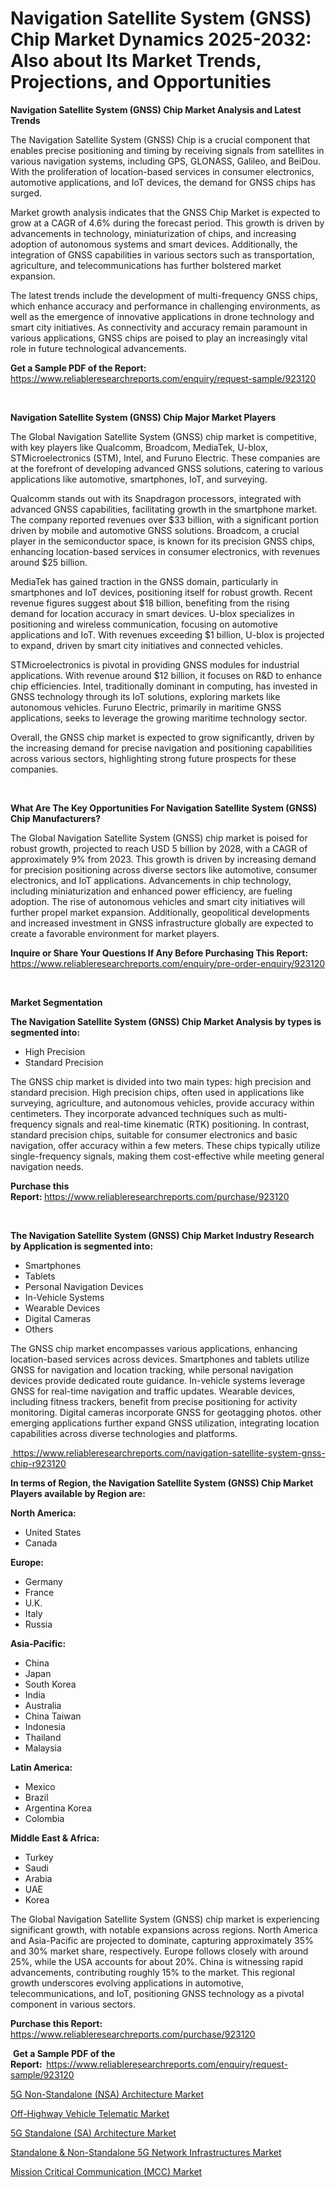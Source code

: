 <p><h1>Navigation Satellite System (GNSS) Chip Market Dynamics 2025-2032: Also about Its Market Trends, Projections, and Opportunities</h1></p><p><strong>Navigation Satellite System (GNSS) Chip Market Analysis and Latest Trends</strong></p>
<p><p>The Navigation Satellite System (GNSS) Chip is a crucial component that enables precise positioning and timing by receiving signals from satellites in various navigation systems, including GPS, GLONASS, Galileo, and BeiDou. With the proliferation of location-based services in consumer electronics, automotive applications, and IoT devices, the demand for GNSS chips has surged. </p><p>Market growth analysis indicates that the GNSS Chip Market is expected to grow at a CAGR of 4.6% during the forecast period. This growth is driven by advancements in technology, miniaturization of chips, and increasing adoption of autonomous systems and smart devices. Additionally, the integration of GNSS capabilities in various sectors such as transportation, agriculture, and telecommunications has further bolstered market expansion. </p><p>The latest trends include the development of multi-frequency GNSS chips, which enhance accuracy and performance in challenging environments, as well as the emergence of innovative applications in drone technology and smart city initiatives. As connectivity and accuracy remain paramount in various applications, GNSS chips are poised to play an increasingly vital role in future technological advancements.</p></p>
<p><strong>Get a Sample PDF of the Report:&nbsp;</strong> <a href="https://www.reliableresearchreports.com/enquiry/request-sample/923120?utm_campaign=117&utm_medium=2&utm_source=Github&utm_content=ia&utm_term=15022025&utm_id=navigation-satellite-system-gnss-chip">https://www.reliableresearchreports.com/enquiry/request-sample/923120</a></p>
<p>&nbsp;</p>
<p><strong>Navigation Satellite System (GNSS) Chip Major Market Players</strong></p>
<p><p>The Global Navigation Satellite System (GNSS) chip market is competitive, with key players like Qualcomm, Broadcom, MediaTek, U-blox, STMicroelectronics (STM), Intel, and Furuno Electric. These companies are at the forefront of developing advanced GNSS solutions, catering to various applications like automotive, smartphones, IoT, and surveying.</p><p>Qualcomm stands out with its Snapdragon processors, integrated with advanced GNSS capabilities, facilitating growth in the smartphone market. The company reported revenues over $33 billion, with a significant portion driven by mobile and automotive GNSS solutions. Broadcom, a crucial player in the semiconductor space, is known for its precision GNSS chips, enhancing location-based services in consumer electronics, with revenues around $25 billion.</p><p>MediaTek has gained traction in the GNSS domain, particularly in smartphones and IoT devices, positioning itself for robust growth. Recent revenue figures suggest about $18 billion, benefiting from the rising demand for location accuracy in smart devices. U-blox specializes in positioning and wireless communication, focusing on automotive applications and IoT. With revenues exceeding $1 billion, U-blox is projected to expand, driven by smart city initiatives and connected vehicles.</p><p>STMicroelectronics is pivotal in providing GNSS modules for industrial applications. With revenue around $12 billion, it focuses on R&D to enhance chip efficiencies. Intel, traditionally dominant in computing, has invested in GNSS technology through its IoT solutions, exploring markets like autonomous vehicles. Furuno Electric, primarily in maritime GNSS applications, seeks to leverage the growing maritime technology sector.</p><p>Overall, the GNSS chip market is expected to grow significantly, driven by the increasing demand for precise navigation and positioning capabilities across various sectors, highlighting strong future prospects for these companies.</p></p>
<p>&nbsp;</p>
<p><strong>What Are The Key Opportunities For Navigation Satellite System (GNSS) Chip Manufacturers?</strong></p>
<p><p>The Global Navigation Satellite System (GNSS) chip market is poised for robust growth, projected to reach USD 5 billion by 2028, with a CAGR of approximately 9% from 2023. This growth is driven by increasing demand for precision positioning across diverse sectors like automotive, consumer electronics, and IoT applications. Advancements in chip technology, including miniaturization and enhanced power efficiency, are fueling adoption. The rise of autonomous vehicles and smart city initiatives will further propel market expansion. Additionally, geopolitical developments and increased investment in GNSS infrastructure globally are expected to create a favorable environment for market players.</p></p>
<p><strong>Inquire or Share Your Questions If Any Before Purchasing This Report:</strong> <a href="https://www.reliableresearchreports.com/enquiry/pre-order-enquiry/923120?utm_campaign=117&utm_medium=2&utm_source=Github&utm_content=ia&utm_term=15022025&utm_id=navigation-satellite-system-gnss-chip">https://www.reliableresearchreports.com/enquiry/pre-order-enquiry/923120</a></p>
<p>&nbsp;</p>
<p><strong>Market Segmentation</strong></p>
<p><strong>The Navigation Satellite System (GNSS) Chip Market Analysis by types is segmented into:</strong></p>
<p><ul><li>High Precision</li><li>Standard Precision</li></ul></p>
<p><p>The GNSS chip market is divided into two main types: high precision and standard precision. High precision chips, often used in applications like surveying, agriculture, and autonomous vehicles, provide accuracy within centimeters. They incorporate advanced techniques such as multi-frequency signals and real-time kinematic (RTK) positioning. In contrast, standard precision chips, suitable for consumer electronics and basic navigation, offer accuracy within a few meters. These chips typically utilize single-frequency signals, making them cost-effective while meeting general navigation needs.</p></p>
<p><strong>Purchase this Report:&nbsp;</strong><a href="https://www.reliableresearchreports.com/purchase/923120?utm_campaign=117&utm_medium=2&utm_source=Github&utm_content=ia&utm_term=15022025&utm_id=navigation-satellite-system-gnss-chip">https://www.reliableresearchreports.com/purchase/923120</a></p>
<p>&nbsp;</p>
<p><strong>The Navigation Satellite System (GNSS) Chip Market Industry Research by Application is segmented into:</strong></p>
<p><ul><li>Smartphones</li><li>Tablets</li><li>Personal Navigation Devices</li><li>In-Vehicle Systems</li><li>Wearable Devices</li><li>Digital Cameras</li><li>Others</li></ul></p>
<p><p>The GNSS chip market encompasses various applications, enhancing location-based services across devices. Smartphones and tablets utilize GNSS for navigation and location tracking, while personal navigation devices provide dedicated route guidance. In-vehicle systems leverage GNSS for real-time navigation and traffic updates. Wearable devices, including fitness trackers, benefit from precise positioning for activity monitoring. Digital cameras incorporate GNSS for geotagging photos. other emerging applications further expand GNSS utilization, integrating location capabilities across diverse technologies and platforms.</p></p>
<p><a href="https://www.reliableresearchreports.com/navigation-satellite-system-gnss-chip-r923120?utm_campaign=117&utm_medium=2&utm_source=Github&utm_content=ia&utm_term=15022025&utm_id=navigation-satellite-system-gnss-chip">&nbsp;https://www.reliableresearchreports.com/navigation-satellite-system-gnss-chip-r923120</a></p>
<p><strong>In terms of Region, the Navigation Satellite System (GNSS) Chip Market Players available by Region are:</strong></p>
<p>
    <p> <strong> North America: </strong>
        <ul>
            <li>United States</li>
            <li>Canada</li>
        </ul>
        </p> 
    <p> <strong> Europe: </strong>
        <ul>
            <li>Germany</li>
            <li>France</li>
            <li>U.K.</li>
            <li>Italy</li>
            <li>Russia</li>
        </ul>
        </p> 
    <p> <strong> Asia-Pacific: </strong>
        <ul>
            <li>China</li>
            <li>Japan</li>
            <li>South Korea</li>
            <li>India</li>
            <li>Australia</li>
            <li>China Taiwan</li>
            <li>Indonesia</li>
            <li>Thailand</li>
            <li>Malaysia</li>
        </ul>
        </p> 
    <p> <strong> Latin America: </strong>
        <ul>
            <li>Mexico</li>
            <li>Brazil</li>
            <li>Argentina Korea</li>
            <li>Colombia</li>
        </ul>
        </p> 
    <p> <strong> Middle East & Africa: </strong>
        <ul>
            <li>Turkey</li>
            <li>Saudi</li>
            <li>Arabia</li>
            <li>UAE</li>
            <li>Korea</li>
        </ul>
    </p>
    </p>
<p><p>The Global Navigation Satellite System (GNSS) chip market is experiencing significant growth, with notable expansions across regions. North America and Asia-Pacific are projected to dominate, capturing approximately 35% and 30% market share, respectively. Europe follows closely with around 25%, while the USA accounts for about 20%. China is witnessing rapid advancements, contributing roughly 15% to the market. This regional growth underscores evolving applications in automotive, telecommunications, and IoT, positioning GNSS technology as a pivotal component in various sectors.</p></p>
<p><strong>Purchase this Report: </strong><a href="https://www.reliableresearchreports.com/purchase/923120?utm_campaign=117&utm_medium=2&utm_source=Github&utm_content=ia&utm_term=15022025&utm_id=navigation-satellite-system-gnss-chip">https://www.reliableresearchreports.com/purchase/923120</a></p>
<p>&nbsp;<strong>Get a Sample PDF of the Report:&nbsp;&nbsp;</strong><a href="https://www.reliableresearchreports.com/enquiry/request-sample/923120?utm_campaign=117&utm_medium=2&utm_source=Github&utm_content=ia&utm_term=15022025&utm_id=navigation-satellite-system-gnss-chip">https://www.reliableresearchreports.com/enquiry/request-sample/923120</a></p>
<p><strong></strong></p>
<p><p><a href="https://github.com/alasmyayock/Market-Research-Report-List-1/blob/main/5g-non-standalone-nsa-architecture-market.md?utm_campaign=117&utm_medium=2&utm_source=Github&utm_content=ia&utm_term=15022025&utm_id=navigation-satellite-system-gnss-chip">5G Non-Standalone (NSA) Architecture Market</a></p><p><a href="https://github.com/eusoffyhanty/Market-Research-Report-List-1/blob/main/off-highway-vehicle-telematic-market.md?utm_campaign=117&utm_medium=2&utm_source=Github&utm_content=ia&utm_term=15022025&utm_id=navigation-satellite-system-gnss-chip">Off-Highway Vehicle Telematic Market</a></p><p><a href="https://github.com/memorirummy/Market-Research-Report-List-1/blob/main/5g-standalone-sa-architecture-market.md?utm_campaign=117&utm_medium=2&utm_source=Github&utm_content=ia&utm_term=15022025&utm_id=navigation-satellite-system-gnss-chip">5G Standalone (SA) Architecture Market</a></p><p><a href="https://github.com/phumlaaijem/Market-Research-Report-List-1/blob/main/standalone-non-standalone-5g-network-infrastructures-market.md?utm_campaign=117&utm_medium=2&utm_source=Github&utm_content=ia&utm_term=15022025&utm_id=navigation-satellite-system-gnss-chip">Standalone & Non-Standalone 5G Network Infrastructures Market</a></p><p><a href="https://github.com/aksayvoogdt/Market-Research-Report-List-1/blob/main/mission-critical-communication-mcc-market.md?utm_campaign=117&utm_medium=2&utm_source=Github&utm_content=ia&utm_term=15022025&utm_id=navigation-satellite-system-gnss-chip">Mission Critical Communication (MCC) Market</a></p></p>